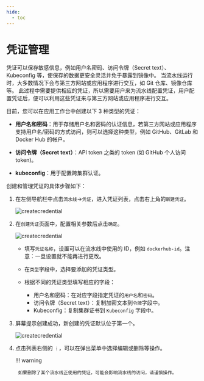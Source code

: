 ```yaml
---
hide:
  - toc
---
```


# 凭证管理

凭证可以保存敏感信息，例如用户名密码、访问令牌（Secret text）、Kubeconfig 等，使保存的数据更安全灵活并免于暴露到镜像中。
当流水线运行时，大多数情况下会与第三方网站或应用程序进行交互，如 Git 仓库、镜像仓库等。
此过程中需要提供相应的凭证，所以需要用户来为流水线配置凭证，用户配置凭证后，便可以利用这些凭证来与第三方网站或应用程序进行交互。

目前，您可以在应用工作台中创建以下 3 种类型的凭证：

- **用户名和密码**：用于存储用户名和密码的认证信息，若第三方网站或应用程序支持用户名/密码的方式访问，则可以选择这种类型，例如 GitHub、GitLab 和 Docker Hub 的帐户。

- **访问令牌（Secret text）**：API token 之类的 token (如 GitHub 个人访问 token)。

- **kubeconfig**：用于配置跨集群认证。

创建和管理凭证的具体步骤如下：

1. 在左侧导航栏中点击`流水线`->`凭证`，进入凭证列表，点击右上角的`新建凭证`。

    ![createcredential](https://docs.daocloud.io/daocloud-docs-images/docs/amamba/images/cred01.png)

2. 在`创建凭证`页面中，配置相关参数后点击`确定`。

    ![createcredential](https://docs.daocloud.io/daocloud-docs-images/docs/amamba/images/cred02.png)

    - 填写`凭证名称`，设置可以在流水线中使用的 ID，例如 `dockerhub-id`。注意：一旦设置就不能再进行更改。
    - 在`类型`字段中，选择要添加的凭证类型。
    - 根据不同的凭证类型填写相应的字段：

        - 用户名和密码：在对应字段指定凭证的`用户名`和`密码`。
        - 访问令牌（Secret text）：复制加密文本到`令牌`字段中。
        - Kubeconfig：复制集群证书到 `Kubeconfig` 字段中。

3. 屏幕提示创建成功，新创建的凭证默认位于第一个。

    ![createcredential](https://docs.daocloud.io/daocloud-docs-images/docs/amamba/images/cred03.png)

4. 点击列表右侧的 `︙`，可以在弹出菜单中选择编辑或删除等操作。

    !!! warning

        如果删除了某个流水线正使用的凭证，可能会影响流水线的访问，请谨慎操作。
